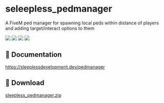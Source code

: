 # seleepless_pedmanager

A FiveM ped manager for spawning local peds within distance of players and adding target/interact options to them

![](https://img.shields.io/github/downloads/Sleepless-Development/sleepless_pedmanager/total?logo=github)
![](https://img.shields.io/github/downloads/Sleepless-Development/sleepless_pedmanager/latest/total?logo=github)
![](https://img.shields.io/github/contributors/Sleepless-Development/sleepless_pedmanager?logo=github)
![](https://img.shields.io/github/v/release/Sleepless-Development/sleepless_pedmanager?logo=github)

## 📃 Documentation

https://sleeplessdevelopment.dev/pedmanager

## 💾 Download

[sleepless_pedmanager.zip](https://github.com/Sleepless-Development/sleepless_pedmanager/releases/download/latest/sleepless_pedmanager.zip)
